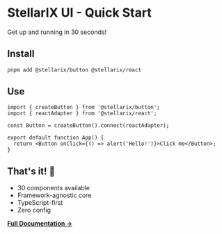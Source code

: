 # StellarIX UI - Quick Start

Get up and running in 30 seconds!

## Install

```bash
pnpm add @stellarix/button @stellarix/react
```

## Use

```tsx
import { createButton } from '@stellarix/button';
import { reactAdapter } from '@stellarix/react';

const Button = createButton().connect(reactAdapter);

export default function App() {
  return <Button onClick={() => alert('Hello!')}>Click me</Button>;
}
```

## That's it! 🚀

- 30 components available
- Framework-agnostic core
- TypeScript-first
- Zero config

**[Full Documentation →](./README.md)**